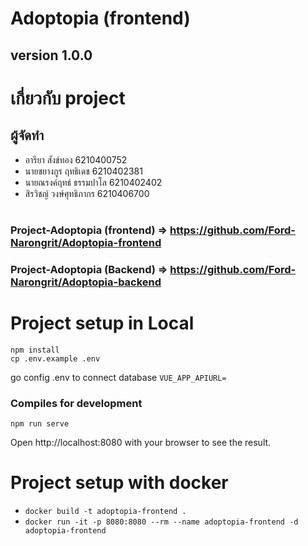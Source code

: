 # Adoptopia (frontend)
## version 1.0.0
# เกี่ยวกับ project
> 

## ผู้จัดทำ
* อารียา สังข์ทอง 6210400752
* นายชยางกูร ฤทธิเดช 6210402381
* นายณรงค์ฤทธ์ ธรรมปาโล 6210402402
* สิรวิชญ์ วงษ์ศุทธิภากร 6210406700
#
### Project-Adoptopia (frontend) => https://github.com/Ford-Narongrit/Adoptopia-frontend
### Project-Adoptopia (Backend) => https://github.com/Ford-Narongrit/Adoptopia-backend
# Project setup in Local

```
npm install
cp .env.example .env
```

go config .env to connect database `VUE_APP_APIURL=`

### Compiles for development

```
npm run serve
```
Open http://localhost:8080 with your browser to see the result.

# Project setup with docker

- `docker build -t adoptopia-frontend .`
- `docker run -it -p 8080:8080 --rm --name adoptopia-frontend -d adoptopia-frontend`
